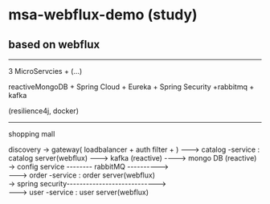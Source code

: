 # msa-webflux-demo (study)

## based on webflux
---
3 MicroServcies + (...)

reactiveMongoDB + Spring Cloud + Eureka + Spring Security +rabbitmq + kafka

(resilience4j, docker)

---
shopping mall 

           
discovery -> gateway( loadbalancer + auth filter + ) --->  catalog -service : catalog server(webflux)   ---> kafka (reactive) ----> mongo DB (reactive)
                                                        -> config service -------- rabbitMQ ---------->  
                                                                              --->  order -service : order server(webflux)     
          -> spring security---------------------------->         
                                                                              --->  user -service : user server(webflux)   
